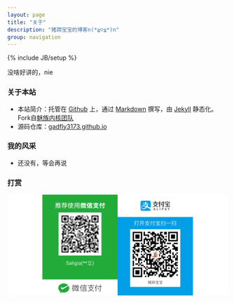 ```yaml
---
layout: page
title: "关于"
description: "猪蹄宝宝的博客n(*≧▽≦*)n"
group: navigation
---
```

{% include JB/setup %}

没啥好讲的，nie

### 关于本站

* 本站简介：托管在 [Github](http://github.com) 上，通过 [Markdown](http://wowubuntu.com/markdown/) 撰写，由 [Jekyll](http://jekyllrb.com/) 静态化。
Fork自[魅族内核团队](https://github.com/meizuosc/meizuosc.github.io)
* 源码仓库：[gadfly3173.github.io](https://github.com/gadfly3173/gadfly3173.github.io)

### 我的风采

* 还没有，等会再说

### 打赏
   ![donate](/images/donate/donate.png)

